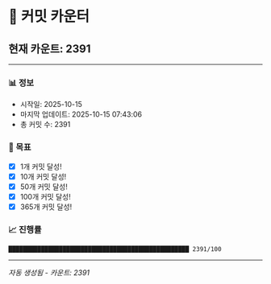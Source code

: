 # 🔢 커밋 카운터

## 현재 카운트: 2391

---

### 📊 정보
- 시작일: 2025-10-15
- 마지막 업데이트: 2025-10-15 07:43:06
- 총 커밋 수: 2391

### 🎯 목표
- [x] 1개 커밋 달성!
- [x] 10개 커밋 달성!
- [x] 50개 커밋 달성!
- [x] 100개 커밋 달성!
- [x] 365개 커밋 달성!

### 📈 진행률
```
██████████████████████████████████████████████████ 2391/100
```

---
*자동 생성됨 - 카운트: 2391*
